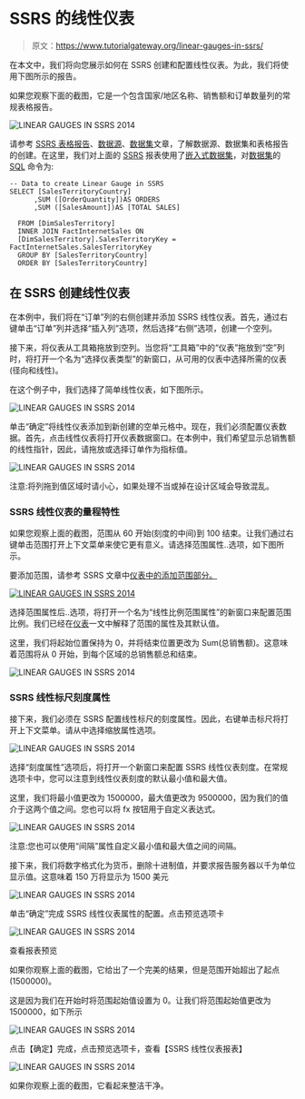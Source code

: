 # SSRS 的线性仪表

> 原文：<https://www.tutorialgateway.org/linear-gauges-in-ssrs/>

在本文中，我们将向您展示如何在 SSRS 创建和配置线性仪表。为此，我们将使用下图所示的报告。

如果您观察下面的截图，它是一个包含国家/地区名称、销售额和订单数量列的常规表格报告。

![LINEAR GAUGES IN SSRS 2014](img/07163fe5a40a753c62b2dd462cdccb78.png)

请参考 [SSRS 表格报告](https://www.tutorialgateway.org/ssrs-table-report/)、[数据源](https://www.tutorialgateway.org/ssrs-shared-data-source/)、[数据集](https://www.tutorialgateway.org/shared-dataset-in-ssrs/)文章，了解数据源、数据集和表格报告的创建。在这里，我们对上面的 [SSRS](https://www.tutorialgateway.org/ssrs/) 报表使用了[嵌入式数据集](https://www.tutorialgateway.org/embedded-dataset-in-ssrs/)，对[数据集](https://www.tutorialgateway.org/embedded-dataset-in-ssrs/)的 [SQL](https://www.tutorialgateway.org/sql/) 命令为:

```
-- Data to create Linear Gauge in SSRS
SELECT [SalesTerritoryCountry]
      ,SUM ([OrderQuantity])AS ORDERS
      ,SUM ([SalesAmount])AS [TOTAL SALES] 

  FROM [DimSalesTerritory]
  INNER JOIN FactInternetSales ON
  [DimSalesTerritory].SalesTerritoryKey = FactInternetSales.SalesTerritoryKey
  GROUP BY [SalesTerritoryCountry]
  ORDER BY [SalesTerritoryCountry]
```

## 在 SSRS 创建线性仪表

在本例中，我们将在“订单”列的右侧创建并添加 SSRS 线性仪表。首先，通过右键单击“订单”列并选择“插入列”选项，然后选择“右侧”选项，创建一个空列。

接下来，将仪表从工具箱拖放到空列。当您将“工具箱”中的“仪表”拖放到“空”列时，将打开一个名为“选择仪表类型”的新窗口，从可用的仪表中选择所需的仪表(径向和线性)。

在这个例子中，我们选择了简单线性仪表，如下图所示。

![LINEAR GAUGES IN SSRS 2014](img/15a1b8cc6ef33634a4ac1f0a782de180.png)

单击“确定”将线性仪表添加到新创建的空单元格中。现在，我们必须配置仪表数据。首先，点击线性仪表将打开仪表数据窗口。在本例中，我们希望显示总销售额的线性指针，因此，请拖放或选择订单作为指标值。

![LINEAR GAUGES IN SSRS 2014](img/54ca02cbc8faf31d8c1d69bc2892531c.png)

注意:将列拖到值区域时请小心，如果处理不当或掉在设计区域会导致混乱。

### SSRS 线性仪表的量程特性

如果您观察上面的截图，范围从 60 开始(刻度的中间)到 100 结束。让我们通过右键单击范围打开上下文菜单来使它更有意义。请选择范围属性..选项，如下图所示。

要添加范围，请参考 SSRS 文章中[仪表中的添加范围部分。](https://www.tutorialgateway.org/gauges-in-ssrs/)

[![LINEAR GAUGES IN SSRS 2014](img/b1808cab871bd8dfb7b6da9b4abbd528.png)](https://www.tutorialgateway.org/gauges-in-ssrs/)

选择范围属性后..选项，将打开一个名为“线性比例范围属性”的新窗口来配置范围比例。我们已经在[仪表](https://www.tutorialgateway.org/gauges-in-ssrs/)一文中解释了范围的属性及其默认值。

这里，我们将起始位置保持为 0，并将结束位置更改为 Sum(总销售额)。这意味着范围将从 0 开始，到每个区域的总销售额总和结束。

![LINEAR GAUGES IN SSRS 2014](img/3bf0bfe46b00612d556fbe5ae5bede63.png)

### SSRS 线性标尺刻度属性

接下来，我们必须在 SSRS 配置线性标尺的刻度属性。因此，右键单击标尺将打开上下文菜单。请从中选择缩放属性选项。

![LINEAR GAUGES IN SSRS 2014](img/a2c605c97a50ffe55c2e8835ba7700c6.png)

选择“刻度属性”选项后，将打开一个新窗口来配置 SSRS 线性仪表刻度。在常规选项卡中，您可以注意到线性仪表刻度的默认最小值和最大值。

这里，我们将最小值更改为 1500000，最大值更改为 9500000，因为我们的值介于这两个值之间。您也可以将 fx 按钮用于自定义表达式。

![LINEAR GAUGES IN SSRS 2014](img/b389ede8709581c97d2f172c2aaf281d.png)

注意:您也可以使用“间隔”属性自定义最小值和最大值之间的间隔。

接下来，我们将数字格式化为货币，删除十进制值，并要求报告服务器以千为单位显示值。这意味着 150 万将显示为 1500 美元

![LINEAR GAUGES IN SSRS 2014](img/24139cc4420ea093741db767835c9faa.png)

单击“确定”完成 SSRS 线性仪表属性的配置。点击预览选项卡

![LINEAR GAUGES IN SSRS 2014](img/b7ff93f846213788741ae19dfda16bf0.png)

查看报表预览

如果你观察上面的截图，它给出了一个完美的结果，但是范围开始超出了起点(1500000)。

这是因为我们在开始时将范围起始值设置为 0。让我们将范围起始值更改为 1500000，如下所示

![LINEAR GAUGES IN SSRS 2014](img/3ac9cfafb2681b0de79602e8fc54d22a.png)

点击【确定】完成，点击预览选项卡，查看【SSRS 线性仪表报表】

![LINEAR GAUGES IN SSRS 2014](img/51bc36607a3eac34434f8f82f5486af4.png)

如果你观察上面的截图，它看起来整洁干净。